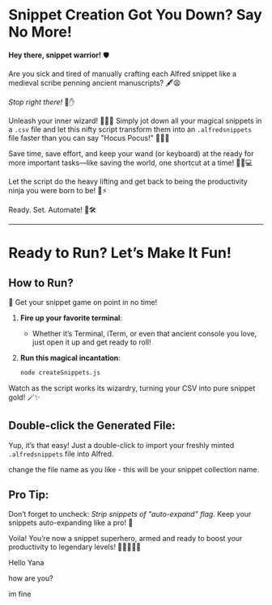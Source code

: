 # Snippet Creation Got You Down? Say No More!

**Hey there, snippet warrior!** 🛡️

Are you sick and tired of manually crafting each Alfred snippet like a medieval scribe penning ancient manuscripts? 🖋️😩

_Stop right there!_ 🚫✋

Unleash your inner wizard! 🧙‍♂️✨ Simply jot down all your magical snippets in a `.csv` file and let this nifty script transform them into an `.alfredsnippets` file faster than you can say "Hocus Pocus!" 🧙‍♀️💫

Save time, save effort, and keep your wand (or keyboard) at the ready for more important tasks—like saving the world, one shortcut at a time! 🦸‍♂️💻

Let the script do the heavy lifting and get back to being the productivity ninja you were born to be! 🥷⚡

Ready. Set. Automate! 🚀🛠️

---

# Ready to Run? Let’s Make It Fun!

## How to Run?

🚀 Get your snippet game on point in no time!

1. **Fire up your favorite terminal**:

   - Whether it’s Terminal, iTerm, or even that ancient console you love, just open it up and get ready to roll!

2. **Run this magical incantation**:
   ```bash
   node createSnippets.js
   ```

Watch as the script works its wizardry, turning your CSV into pure snippet gold! 🪄✨

## Double-click the Generated File:

Yup, it’s that easy! Just a double-click to import your freshly minted `.alfredsnippets` file into Alfred.

change the file name as you like - this will be your snippet collection name.

## Pro Tip:

Don’t forget to uncheck: _Strip snippets of "auto-expand" flag_. Keep your snippets auto-expanding like a pro! 🌟

Voila! You’re now a snippet superhero, armed and ready to boost your productivity to legendary levels! 🦸‍♀️🦸‍♂️🚀

Hello Yana

how are you?

im fine
